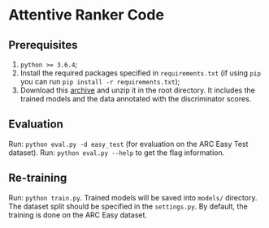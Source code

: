 # Attentive Ranker Code


Prerequisites
-------------

1. `python >= 3.6.4`;
2. Install the required packages specified in `requirements.txt` (if using `pip` you can run `pip install -r requirements.txt`);
3. Download this [archive](https://drive.google.com/file/d/1QK9rWNGF-7iKIolIykhcJrWZDqjWyC3i/view?usp=sharing)
and unzip it in the root directory. It includes the trained models and the data annotated with
the discriminator scores.


Evaluation
----------

Run: `python eval.py -d easy_test` (for evaluation on the ARC Easy Test dataset).
Run: `python eval.py --help` to get the flag information.


Re-training
-----------

Run: `python train.py`. Trained models will be saved into `models/` directory.
The dataset split should be specified in the `settings.py`. By default, the training
is done on the ARC Easy dataset.
